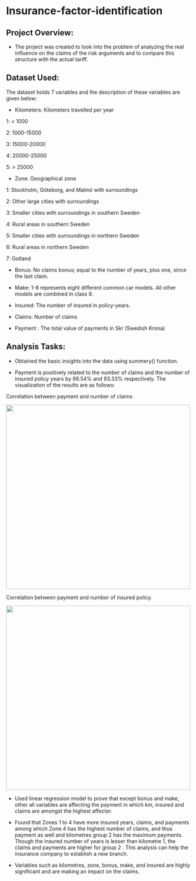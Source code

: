 # Insurance-factor-identification
## Project Overview:

- The project was created to look into the problem of analyzing the real
influence on the claims of the risk arguments and to compare this
structure with the actual tariff.

## Dataset Used:

The dataset holds 7 variables and the description of these variables are given
below:

- Kilometers: Kilometers travelled per year

1: < 1000

2: 1000-15000

3: 15000-20000

4: 20000-25000

5: > 25000

- Zone: Geographical zone

1: Stockholm, Göteborg, and Malmö with surroundings

2: Other large cities with surroundings

3: Smaller cities with surroundings in southern Sweden

4: Rural areas in southern Sweden

5: Smaller cities with surroundings in northern Sweden

6: Rural areas in northern Sweden

7: Gotland

- Bonus: No claims bonus; equal to the number of years, plus one,
since the last claim.

- Make:  1-8 represents eight different common car models. All
other models are combined in class 9.

- Insured:  The number of insured in policy-years.

- Claims: Number of claims

- Payment : The total value of payments in Skr (Swedish Krona)

## Analysis Tasks:

- Obtained the basic insights into the data using summery() function.

- Payment is positively related to the number of claims and the number
of insured policy years by 99.54% and 93.33% respectively. The
visualization of the results are as follows:

Correlation between payment and number of claims

<img src='googleproject.jpg' width='500' height='500'>


Correlation between payment and number of insured policy.

<img src='googleproject.jpg' width='500' height='500'>


- Used linear regression model to prove that except bonus and make,
other all variables are affecting the payment in which km, insured and
claims are amongst the highest affecter.

- Found that Zones 1 to 4 have more insured years, claims, and payments
among which Zone 4 has the highest number of claims, and thus
payment as well and kilometres group 2 has the maximum payments.
Though the insured number of years is lesser than kilometre 1, the
claims and payments are higher for group 2 . This analysis can help the
insurance company to establish a new branch.

- Variables such as kilometres, zone, bonus, make, and insured are highly
significant and are making an impact on the claims.



